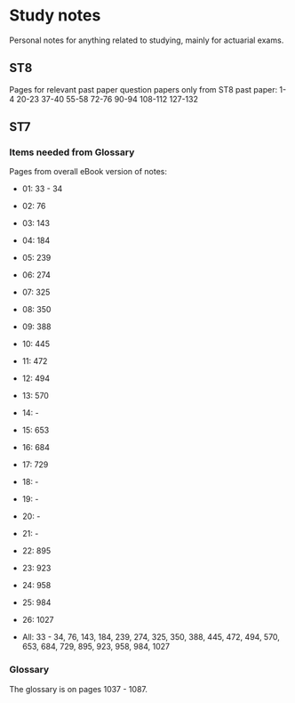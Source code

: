 # Study notes

Personal notes for anything related to studying, mainly for actuarial exams.

## ST8

Pages for relevant past paper question papers only from ST8 past paper: 
1-4
20-23
37-40
55-58
72-76
90-94
108-112
127-132
 

## ST7

### Items needed from Glossary
Pages from overall eBook version of notes:
* 01: 33 - 34
* 02: 76
* 03: 143
* 04: 184
* 05: 239
* 06: 274
* 07: 325
* 08: 350
* 09: 388
* 10: 445
* 11: 472
* 12: 494
* 13: 570
* 14: -
* 15: 653
* 16: 684
* 17: 729
* 18: -
* 19: -
* 20: -
* 21: -
* 22: 895
* 23: 923
* 24: 958
* 25: 984
* 26: 1027

* All: 33 - 34, 76, 143, 184, 239, 274, 325, 350, 388, 445, 472, 494, 570, 653, 684, 729, 895, 923, 958, 984, 1027

### Glossary
The glossary is on pages 1037 - 1087.
